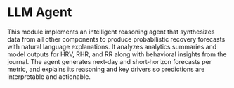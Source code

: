 # LLM Agent

This module implements an intelligent reasoning agent that synthesizes data from all other components to produce probabilistic recovery forecasts with natural language explanations. It analyzes analytics summaries and model outputs for HRV, RHR, and RR along with behavioral insights from the journal. The agent generates next‑day and short‑horizon forecasts per metric, and explains its reasoning and key drivers so predictions are interpretable and actionable.